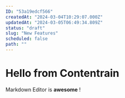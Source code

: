 ```yaml
---
ID: "53a19edcf566"
createdAt: "2024-03-04T10:29:07.000Z"
updatedAt: "2024-03-05T06:49:34.809Z"
status: "draft"
slug: "New Features"
scheduled: false
path: ""
---
```

# Hello from Contentrain

Markdown Editor is **awesome** !